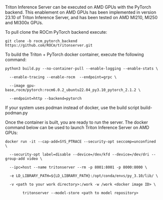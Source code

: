 Triton Inference Server can be executed on AMD GPUs with the PyTorch backend. This enablement on AMD GPUs has been implemented in version 23.10 of Triton Inference Server, and has been tested on AMD MI210, MI250 and MI300x GPUs.

To pull clone the ROCm PyTorch backend execute:
```
git clone -b rocm_pytorch_backend https://github.com/ROCm/tritonserver.git
```

To build the Triton + PyTorch docker container, execute the following command:

```
python3 build.py --no-container-pull --enable-logging --enable-stats \

  --enable-tracing --enable-rocm  --endpoint=grpc \

  --image gpu-base,rocm/pytorch:rocm6.0.2_ubuntu22.04_py3.10_pytorch_2.1.2 \

  --endpoint=http --backend=pytorch
```

If your system uses podman instead of docker, use the build script build-podman.py

Once the container is built, you are ready to run the server. The docker command below can be used to launch Triton Inference Server on AMD GPUs:

```
docker run -it --cap-add=SYS_PTRACE --security-opt seccomp=unconfined \

  --security-opt label=disable --device=/dev/kfd --device=/dev/dri --group-add video \

  --ipc=host --name tritonserver --rm -p 8001:8001 -p 8000:8000 \

  -e LD_LIBRARY_PATH=${LD_LIBRARY_PATH}:/opt/conda/envs/py_3.10/lib/ \

  -v <path to your work directory>:/work -w /work <docker image ID> \

        tritonserver --model-store <path to model repository>
```

